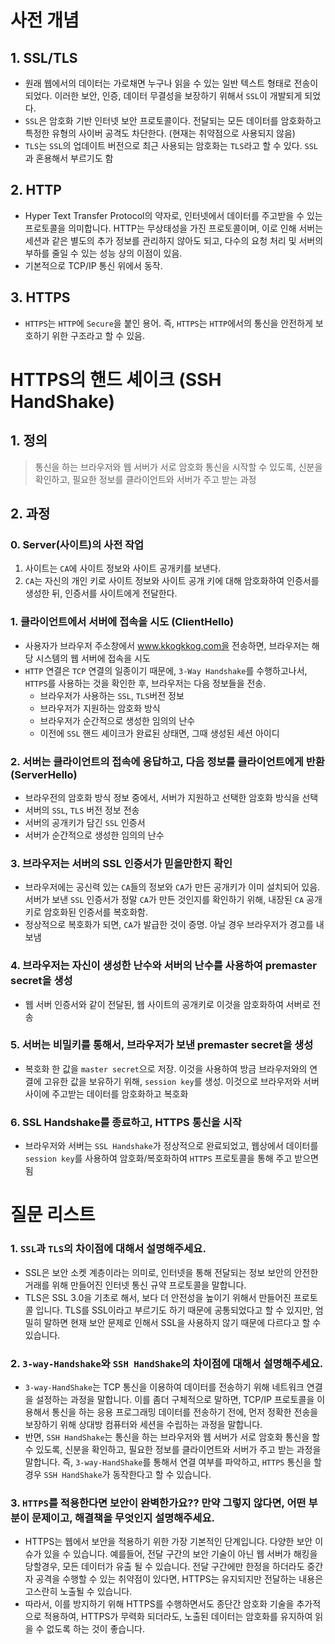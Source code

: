 # 사전 개념
## 1. SSL/TLS

* 원래 웹에서의 데이터는 가로채면 누구나 읽을 수 있는 일반 텍스트 형태로 전송이 되었다. 이러한 보안, 인증, 데이터 무결성을 보장하기 위해서 `SSL`이 개발되게 되었다.
* `SSL`은 암호화 기반 인터넷 보안 프로토콜이다. 전달되는 모든 데이터를 암호화하고 특정한 유형의 사이버 공격도 차단한다.  (현재는 취약점으로 사용되지 않음)
* `TLS`는 `SSL`의 업데이트 버전으로 최근 사용되는 암호화는 `TLS`라고 할 수 있다. `SSL`과 혼용해서 부르기도 함

## 2. HTTP
* Hyper Text Transfer Protocol의 약자로, 인터넷에서 데이터를 주고받을 수 있는 프로토콜을 의미합니다. HTTP는 무상태성을 가진 프로토콜이며, 이로 인해 서버는 세션과 같은 별도의 추가 정보를 관리하지 않아도 되고, 다수의 요청 처리 및 서버의 부하를 줄일 수 있는 성능 상의 이점이 있음.
* 기본적으로 TCP/IP 통신 위에서 동작.

## 3. HTTPS
* `HTTPS`는 `HTTP`에 `Secure`을 붙인 용어. 즉, `HTTPS`는 `HTTP`에서의 통신을 안전하게 보호하기 위한 구조라고 할 수 있음.


# HTTPS의 핸드 셰이크 (SSH HandShake)

## 1. 정의
> 통신을 하는 브라우저와 웹 서버가 서로 암호화 통신을 시작할 수 있도록, 신분을 확인하고, 필요한 정보를 클라이언트와 서버가 주고 받는 과정


## 2. 과정

### 0. Server(사이트)의 사전 작업
1. 사이트는 `CA`에 사이트 정보와 사이트 공개키를 보낸다.
2. `CA`는 자신의 개인 키로 사이트 정보와 사이트 공개 키에 대해 암호화하여 인증서를 생성한 뒤, 인증서를 사이트에게 전달한다.

### 1. 클라이언트에서 서버에 접속을 시도 (ClientHello)
* 사용자가 브라우저 주소창에서 www.kkogkkog.com을 전송하면, 브라우저는 해당 시스템의 웹 서버에 접속을 시도
* `HTTP` 연결은 `TCP` 연결의 일종이기 때문에, `3-Way Handshake`를 수행하고나서, `HTTPS`를 사용하는 것을 확인한 후, 브라우저는 다음 정보들을 전송.
  * 브라우저가 사용하는 `SSL`, `TLS`버전 정보
  * 브라우저가 지원하는 암호화 방식 
  * 브라우저가 순간적으로 생성한 임의의 난수
  * 이전에 `SSL` 핸드 셰이크가 완료된 상태면, 그때 생성된 세션 아이디

### 2. 서버는 클라이언트의 접속에 응답하고, 다음 정보를 클라이언트에게 반환 (ServerHello)
* 브라우전의 암호화 방식 정보 중에서, 서버가 지원하고 선택한 암호화 방식을 선택
* 서버의 `SSL`, `TLS` 버전 정보 전송
* 서버의 공개키가 담긴 `SSL` 인증서
* 서버가 순간적으로 생성한 임의의 난수

### 3. 브라우저는 서버의 SSL 인증서가 믿을만한지 확인
* 브라우저에는 공신력 있는 `CA`들의 정보와 `CA`가 만든 공개키가 이미 설치되어 있음. 서버가 보낸 `SSL` 인증서가 정말 `CA`가 만든 것인지를 확인하기 위해, 내장된 `CA` 공개키로 암호화된 인증서를 복호화함.
* 정상적으로 복호화가 되면, `CA`가 발급한 것이 증명. 아닐 경우 브라우저가 경고를 내보냄

### 4. 브라우저는 자신이 생성한 난수와 서버의 난수를 사용하여 premaster secret을 생성
* 웹 서버 인증서와 같이 전달된, 웹 사이트의 공개키로 이것을 암호화하여 서버로 전송

### 5. 서버는 비밀키를 통해서, 브라우저가 보낸 premaster secret을 생성
* 복호화 한 값을 `master secret`으로 저장. 이것을 사용하여 방금 브라우저와의 연결에 고유한 값을 보유하기 위해, `session key`를 생성. 이것으로 브라우저와 서버 사이에 주고받는 데이터를 암호화하고 복호화

### 6. SSL Handshake를 종료하고, HTTPS 통신을 시작
* 브라우저와 서버는 `SSL Handshake`가 정상적으로 완료되었고, 웹상에서 데이터를 `session key`를 사용하여 암호화/복호화하여 `HTTPS` 프로토콜을 통해 주고 받으면 됨


# 질문 리스트
### 1. `SSL`과 `TLS`의 차이점에 대해서 설명해주세요.
* SSL은 보안 소켓 계층이라는 의미로, 인터넷을 통해 전달되는 정보 보안의 안전한 거래를 위해 만들어진 인터넷 통신 규약 프로토콜을 말합니다.
* TLS은 SSL 3.0을 기초로 해서, 보다 더 안전성을 높이기 위해서 만들어진 프로토콜 입니다. TLS를 SSL이라고 부르기도 하기 때문에 공통되었다고 할 수 있지만, 엄밀히 말하면 현재 보안 문제로 인해서 SSL을 사용하지 않기 때문에 다르다고 할 수 있습니다.

### 2. `3-way-Handshake`와 `SSH HandShake`의 차이점에 대해서 설명해주세요.
* `3-way-HandShake`는 TCP 통신을 이용하여 데이터를 전송하기 위해 네트워크 연결을 설정하는 과정을 말합니다. 이를 좀더 구체적으로 말하면, TCP/IP 프로토콜을 이용해서 통신을 하는 응용 프로그래밍 데이터를 전송하기 전에, 먼저 정확한 전송을 보장하기 위해 상대방 컴퓨터와 세션을 수립하는 과정을 말합니다.
* 반면, `SSH HandShake`는 통신을 하는 브라우저와 웹 서버가 서로 암호화 통신을 할 수 있도록, 신분을 확인하고, 필요한 정보를 클라이언트와 서버가 주고 받는 과정을 말합니다. 즉, `3-way-HandShake`를 통해서 연결 여부를 파악하고, `HTTPS` 통신을 할 경우 `SSH HandShake`가 동작한다고 할 수 있습니다.

### 3. `HTTPS`를 적용한다면 보안이 완벽한가요?? 만약 그렇지 않다면, 어떤 부분이 문제이고, 해결책을 무엇인지 설명해주세요.
* HTTPS는 웹에서 보안을 적용하기 위한 가장 기본적인 단계입니다. 다양한 보안 이슈가 있을 수 있습니다. 예를들어, 전달 구간의 보안 기술이 아닌 웹 서버가 해킹을 당할경우, 모든 데이터가 유출 될 수 있습니다. 전달 구간에만 한정을 하더라도 중간자 공격을 수행할 수 있는 취약점이 있다면, HTTPS는 유지되지만 전달하는 내용은 고스란히 노출될 수 있습니다.
* 따라서, 이를 방지하기 위해 HTTPS를 수행하면서도 종단간 암호화 기술을 추가적으로 적용하여, HTTPS가 무력화 되더라도, 노출된 데이터는 암호화를 유지하여 읽을 수 없도록 하는 것이 좋습니다.
